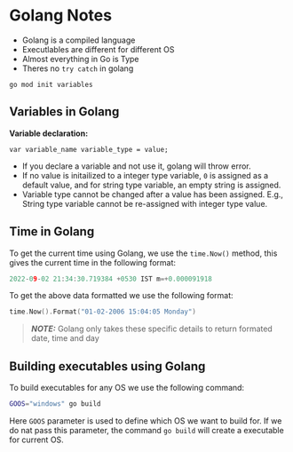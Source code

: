 # Golang Notes

- Golang is a compiled language
- Executlables are different for different OS
- Almost everything in Go is Type
- Theres no `try catch` in golang

`go mod init variables`

## Variables in Golang

**Variable declaration:**

`var variable_name variable_type = value;`

- If you declare a variable and not use it, golang will throw error.
- If no value is initailized to a integer type variable, `0` is assigned as a default value, and for string type variable, an empty string is assigned.
- Variable type cannot be changed after a value has been assigned. E.g., String type variable cannot be re-assigned with integer type value.

## Time in Golang

To get the current time using Golang, we use the `time.Now()` method, this gives the current time in the following format:

```go
2022-09-02 21:34:30.719384 +0530 IST m=+0.000091918
```

To get the above data formatted we use the following format:

```go
time.Now().Format("01-02-2006 15:04:05 Monday")
```
> **_NOTE:_**
> Golang only takes these specific details to return formated date, time and day

## Building executables using Golang

To build executables for any OS we use the following command:

```bash
GOOS="windows" go build
```
Here `GOOS` parameter is used to define which OS we want to build for. If we do nat pass this parameter, the command `go build` will create a executable for current OS.